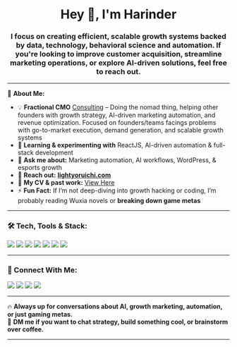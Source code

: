 <h1 align="center">Hey 👋, I'm Harinder</h1>
<h3 align="center">I focus on creating efficient, scalable growth systems backed by data, technology, behavioral science and automation. If you're looking to improve customer acquisition, streamline marketing operations, or explore AI-driven solutions, feel free to reach out.</h3>

---

🚀 **About Me:**  
- 💡 **Fractional CMO** [Consulting](https://lightyoruichi.com) – Doing the nomad thing, helping other founders with growth strategy, AI-driven marketing automation, and revenue optimization. Focused on founders/teams facings problems with go-to-market execution, demand generation, and scalable growth systems  
- 🌱 **Learning & experimenting with** ReactJS, AI-driven automation & full-stack development  
- 💬 **Ask me about:** Marketing automation, AI workflows, WordPress, & esports growth  
- 📧 **Reach out:** **[lightyoruichi.com](https://lightyoruichi.com)**  
- 📄 **My CV & past work:** [View Here](https://dub.sh/2L9ocQb)  
- ⚡ **Fun Fact:** If I’m not deep-diving into growth hacking or coding, I’m probably reading Wuxia novels or **breaking down game metas**  

---

### **🛠️ Tech, Tools & Stack:**  
<p align="left">
  <img src="https://img.shields.io/badge/ReactJS-61DAFB?logo=react&logoColor=white" />
  <img src="https://img.shields.io/badge/WordPress-21759B?logo=wordpress&logoColor=white" />
  <img src="https://img.shields.io/badge/Node.js-339933?logo=node.js&logoColor=white" />
  <img src="https://img.shields.io/badge/SQL-4479A1?logo=postgresql&logoColor=white" />
  <img src="https://img.shields.io/badge/Python-3776AB?logo=python&logoColor=white" />
  <img src="https://img.shields.io/badge/Marketing Automation-FFD700?logo=google-ads&logoColor=white" />
  <img src="https://img.shields.io/badge/Wuxia Literature-DC143C" />
</p>

---

### **🤝 Connect With Me:**  
<p align="left">
  <a href="https://x/lightyoruichi" target="_blank"><img src="https://img.shields.io/badge/Twitter-1DA1F2?logo=twitter&logoColor=white" /></a>
  <a href="https://linkedin.com/in/lightyoruichi" target="_blank"><img src="https://img.shields.io/badge/LinkedIn-0077B5?logo=linkedin&logoColor=white" /></a>
  <a href="https://stackoverflow.com/users/satnam182" target="_blank"><img src="https://img.shields.io/badge/StackOverflow-F58025?logo=stackoverflow&logoColor=white" /></a>
  <a href="https://instagram.com/lightyoruichi" target="_blank"><img src="https://img.shields.io/badge/Instagram-E4405F?logo=instagram&logoColor=white" /></a>
</p>

---

🔥 **Always up for conversations about AI, growth marketing, automation, or just gaming metas.**  
💬 **DM me if you want to chat strategy, build something cool, or brainstorm over coffee.**  

---
